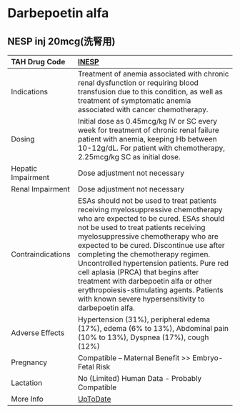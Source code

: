 # Darbepoetin alfa

## NESP inj 20mcg(洗腎用)

| TAH Drug Code      | [INESP](https://www.tahsda.org.tw/drugs/hissearch.php?drug_code=INESP)                                                                                                                                                                                                                                                                                                                                                                                                                                                     |
|:-------------------|:---------------------------------------------------------------------------------------------------------------------------------------------------------------------------------------------------------------------------------------------------------------------------------------------------------------------------------------------------------------------------------------------------------------------------------------------------------------------------------------------------------------------------|
| Indications        | Treatment of anemia associated with chronic renal dysfunction or requiring blood transfusion due to this condition, as well as treatment of symptomatic anemia associated with cancer chemotherapy.                                                                                                                                                                                                                                                                                                                        |
| Dosing             | Initial dose as 0.45mcg/kg IV or SC every week for treatment of chronic renal failure patient with anemia, keeping Hb between 10-12g/dL. For patient with chemotherapy, 2.25mcg/kg SC as initial dose.                                                                                                                                                                                                                                                                                                                     |
| Hepatic Impairment | Dose adjustment not necessary                                                                                                                                                                                                                                                                                                                                                                                                                                                                                              |
| Renal Impairment   | Dose adjustment not necessary                                                                                                                                                                                                                                                                                                                                                                                                                                                                                              |
| Contraindications  | ESAs should not be used to treat patients receiving myelosuppressive chemotherapy who are expected to be cured. ESAs should not be used to treat patients receiving myelosuppressive chemotherapy who are expected to be cured. Discontinue use after completing the chemotherapy regimen. Uncontrolled hypertension patients. Pure red cell aplasia (PRCA) that begins after treatment with darbepoetin alfa or other erythropoiesis-stimulating agents. Patients with known severe hypersensitivity to darbepoetin alfa. |
| Adverse Effects    | Hypertension (31%), peripheral edema (17%), edema (6% to 13%), Abdominal pain (10% to 13%), Dyspnea (17%), cough (12%)                                                                                                                                                                                                                                                                                                                                                                                                     |
| Pregnancy          | Compatible – Maternal Benefit >> Embryo-Fetal Risk                                                                                                                                                                                                                                                                                                                                                                                                                                                                         |
| Lactation          | No (Limited) Human Data - Probably Compatible                                                                                                                                                                                                                                                                                                                                                                                                                                                                              |
| More Info          | [UpToDate](https://www.uptodate.com/contents/darbepoetin-alfa-drug-information)                                                                                                                                                                                                                                                                                                                                                                                                                                            |


